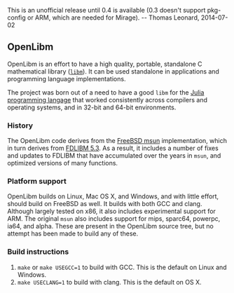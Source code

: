 This is an unofficial release until 0.4 is available (0.3 doesn't
support pkg-config or ARM, which are needed for Mirage).
-- Thomas Leonard, 2014-07-02

## OpenLibm

OpenLibm is an effort to have a high quality, portable, standalone
C mathematical library ([`libm`](http://en.wikipedia.org/wiki/libm)).
It can be used standalone in applications and programming language
implementations. 

The project was born out of a need to have a good `libm` for the
[Julia programming langage](http://www.julialang.org) that worked
consistently across compilers and operating systems, and in 32-bit and
64-bit environments.

### History

The OpenLibm code derives from the [FreeBSD
msun](http://svnweb.freebsd.org/base/head/lib/msun/) implementation,
which in turn derives from [FDLIBM
5.3](http://www.netlib.org/fdlibm/). As a result, it includes a number
of fixes and updates to FDLIBM that have accumulated over the years in
`msun`, and optimized versions of many functions.

### Platform support

OpenLibm builds on Linux, Mac OS X, and Windows, and with little
effort, should build on FreeBSD as well. It builds with both GCC and
clang. Although largely tested on x86, it also includes experimental
support for ARM. The original `msun` also includes support for mips,
sparc64, powerpc, ia64, and alpha. These are present in the OpenLibm
source tree, but no attempt has been made to build any of these.

### Build instructions

1. `make` or `make USEGCC=1` to build with GCC. This is the default on
   Linux and Windows.  
2. `make USECLANG=1` to build with clang. This is the default on OS X.
